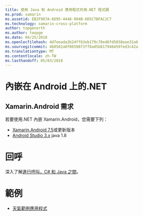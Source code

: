 ```yaml
---
title: 使用 Java 和 Android 應用程式共用.NET 程式碼
ms.prod: xamarin
ms.assetid: EB2F967A-6D95-4448-994B-6D5C7BFAC2C7
ms.technology: xamarin-cross-platform
author: topgenorth
ms.author: toopge
ms.date: 04/25/2018
ms.openlocfilehash: 4d7eeada2b24ff63eb179c78ed6fd5038eae31a6
ms.sourcegitcommit: 4b0582a0f06598f3ff8ad5b817946459fed3c42a
ms.translationtype: MT
ms.contentlocale: zh-TW
ms.lasthandoff: 05/03/2018
---
```

# <a name="net-embedding-on-android"></a>內嵌在 Android 上的.NET

## <a name="xamarinandroid-requirements"></a>Xamarin.Android 需求

若要使用.NET 內嵌 Xamarin.Android，您需要下列：

* [Xamarin.Android 7.5](https://www.visualstudio.com/xamarin/)或更新版本
* [Android Studio 3.x](https://developer.android.com/studio/index.html) java 1.8

# <a name="callbacks"></a>回呼

深入了解[進行呼叫，C# 和 Java 之間](callbacks.md)。

# <a name="samples"></a>範例

* [天氣範例應用程式](https://github.com/jamesmontemagno/embeddinator-weather)
